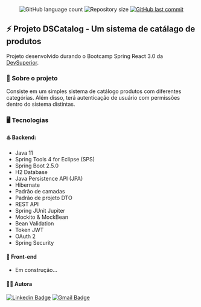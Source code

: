 <p align="center">
  <img alt="GitHub language count" src="https://img.shields.io/github/languages/count/gabicgama/dscatalog-bootcamp-devsuperior?color=green">

  <img alt="Repository size" src="https://img.shields.io/github/repo-size/gabicgama/dscatalog-bootcamp-devsuperior">
  
  <a href="https://github.com/gabicgama/dscatalog-bootcamp-devsuperior">
    <img alt="GitHub last commit" src="https://img.shields.io/github/last-commit/gabicgama/dscatalog-bootcamp-devsuperior?color=yellow">
  </a>
</p>

## :zap: Projeto DSCatalog - Um sistema de catálago de produtos

Projeto desenvolvido durando o Bootcamp Spring React 3.0 da <a href="https://devsuperior.com.br/">DevSuperior</a>. 

### :pushpin: Sobre o projeto

Consiste em um simples sistema de catálogo produtos com diferentes categórias. Além disso, terá autenticação de usuário com permissões dentro do sistema distintas.



### :desktop_computer: Tecnologias

#### :hotsprings: Backend: 

* Java 11
* Spring Tools 4 for Eclipse (SPS)
* Spring Boot 2.5.0
* H2 Database
* Java Persistence API (JPA)
* Hibernate
* Padrão de camadas
* Padrão de projeto DTO
* REST API
* Spring JUnit Jupiter
* Mockito & MockBean
* Bean Validation
* Token JWT
* OAuth 2
* Spring Security

#### :art: Front-end

* Em construção...

#### :superhero_woman: Autora

[![Linkedin Badge](https://img.shields.io/badge/-Gabriela-blue?style=flat-square&logo=Linkedin&logoColor=white&link=https://www.linkedin.com/in/gabriela-campos-gama-0671ba173/)](https://www.linkedin.com/in/gabriela-campos-gama-0671ba173/) 
[![Gmail Badge](https://img.shields.io/badge/-camposgamagabriela@gmail.com-c14438?style=flat-square&logo=Gmail&logoColor=white&link=mailto:camposgamagabriela@gmail.com)](mailto:camposgamagabriela@gmail.com)
